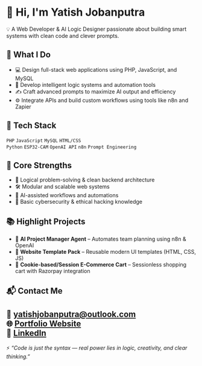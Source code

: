 # 👋 Hi, I'm Yatish Jobanputra

💡 A Web Developer & AI Logic Designer passionate about building smart systems with clean code and clever prompts.

## 🚀 What I Do
- 💻 Design full-stack web applications using PHP, JavaScript, and MySQL
- 🧠 Develop intelligent logic systems and automation tools
- ✍️ Craft advanced prompts to maximize AI output and efficiency
- ⚙️ Integrate APIs and build custom workflows using tools like n8n and Zapier

## 🧰 Tech Stack
`PHP` `JavaScript` `MySQL` `HTML/CSS`  
`Python` `ESP32-CAM` `OpenAI API` `n8n` `Prompt Engineering`

## 🧠 Core Strengths
- 🧩 Logical problem-solving & clean backend architecture
- 🛠️ Modular and scalable web systems
- 🤖 AI-assisted workflows and automations
- 🔐 Basic cybersecurity & ethical hacking knowledge

## 📚 Highlight Projects
- 🔧 **AI Project Manager Agent** – Automates team planning using n8n & OpenAI
- 💼 **Website Template Pack** – Reusable modern UI templates (HTML, CSS, JS)
- 🛒 **Cookie-based/Session E-Commerce Cart** – Sessionless shopping cart with Razorpay integration


## 📬 Contact Me
📧 yatishjobanputra@outlook.com  
🌐 [Portfolio Website](https://yatish-dev.netlify.app/)  
🔗 [LinkedIn](www.linkedin.com/in/yatish-dev)
---

⚡ *“Code is just the syntax — real power lies in logic, creativity, and clear thinking.”*
